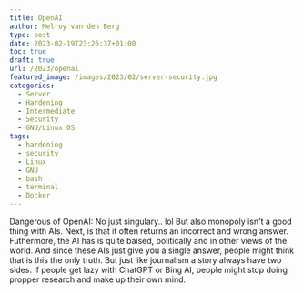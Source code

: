 ```yaml
---
title: OpenAI
author: Melroy van den Berg
type: post
date: 2023-02-19T23:26:37+01:00
toc: true
draft: true
url: /2023/openai
featured_image: /images/2023/02/server-security.jpg
categories:
  - Server
  - Hardening
  - Intermediate
  - Security
  - GNU/Linux OS
tags:
  - hardening
  - security
  - Linux
  - GNU
  - bash
  - terminal
  - Docker
---
```


Dangerous of OpenAI: No just singulary.. lol
But also monopoly isn't a good thing with AIs.
Next, is that it often returns an incorrect and wrong answer.
Futhermore, the AI has is quite baised, politically and in other views of the world. And since these AIs just give you a single answer, people might think that is this the only truth.
But just like journalism a story always have two sides. If people get lazy with ChatGPT or Bing AI, people might stop doing propper research and make up their own mind.
